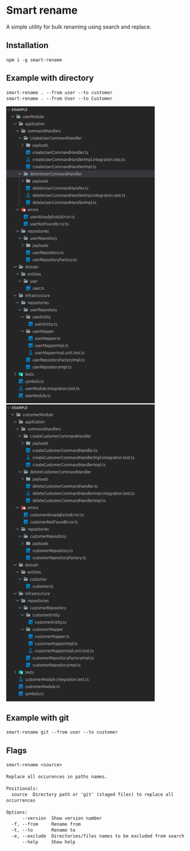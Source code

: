 # Smart rename

A simple utility for bulk renaming using search and replace.

## Installation

```
npm i -g smart-rename
```

## Example with directory

```
smart-rename . --from user --to customer
smart-rename . --from User --to Customer
```

<p float="left">
  <img src="./images/directory_before.png" width="400" height="800" />
  <img src="./images/directory_after.png" width="400" height="800" /> 
</p>

## Example with git

```
smart-rename git --from user --to customer
```

## Flags

```
smart-rename <source>

Replace all occurences in paths names.

Positionals:
  source  Directory path or 'git' (staged files) to replace all occurrences

Options:
      --version  Show version number
  -f, --from     Rename from
  -t, --to       Rename to
  -e, --exclude  Directories/files names to be excluded from search
      --help     Show help
```
